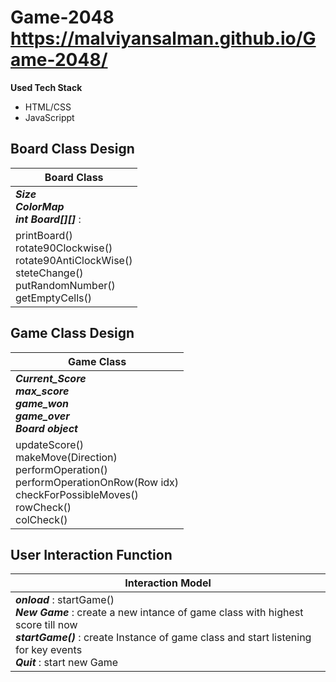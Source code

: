 
# Game-2048 https://malviyansalman.github.io/Game-2048/


**Used Tech Stack** 
* HTML/CSS
* JavaScrippt

<!-- **Highlights**
* MVC Architecture
* Authentication / Authorisation based Access
* Password Reset through verification Email
* Multer image upload
* Sessions
* Async/Await call

**Mongoose Model**
- User
- Products
- Orders


**Database**
- MongoDB Free Tier for text based
- Storage Location for Image yet to be configured -->

## Board Class Design

| Board Class | 
| --- |
| ***Size*** <br> ***ColorMap***<br> ***int Board[][]*** : |
| printBoard() <br> rotate90Clockwise() <br> rotate90AntiClockWise() <br> steteChange() <br> putRandomNumber() <br> getEmptyCells()|

## Game Class Design

| Game Class | 
| --- |
| ***Current_Score*** <br/> ***max_score*** <br> ***game_won***  <br> ***game_over*** <br> ***Board object***|
|updateScore() <br> makeMove(Direction) <br> performOperation() <br> performOperationOnRow(Row idx)<br>checkForPossibleMoves() <br> rowCheck() <br>colCheck()|

## User Interaction Function

| Interaction Model | 
| --- |
| ***onload*** : startGame() <br/> ***New Game*** : create a new intance of game class with highest score till now <br> ***startGame()*** : create Instance of game class and start listening for key events <br> ***Quit*** : start new Game|

